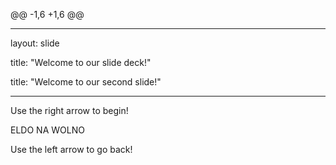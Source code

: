 @@ -1,6 +1,6 @@



---



layout: slide



title: "Welcome to our slide deck!"



title: "Welcome to our second slide!"



---







Use the right arrow to begin!



ELDO NA WOLNO



Use the left arrow to go back!
